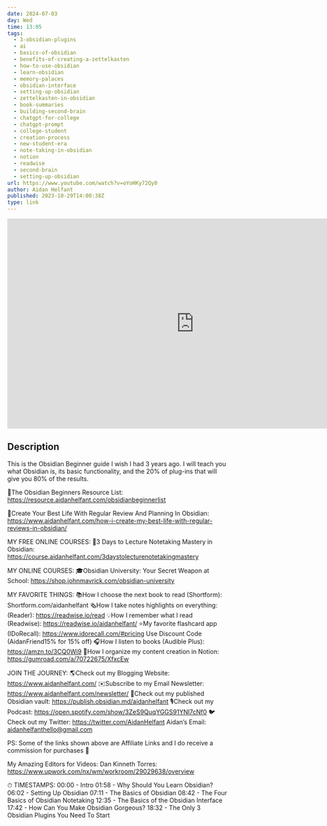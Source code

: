 ```yaml
---
date: 2024-07-03
day: Wed
time: 13:05
tags:
  - 3-obsidian-plugins
  - ai
  - basics-of-obsidian
  - benefits-of-creating-a-zettelkasten
  - how-to-use-obsidian
  - learn-obsidian
  - memory-palaces
  - obsidian-interface
  - setting-up-obsidian
  - zettelkasten-in-obsidian
  - book-summaries
  - building-second-brain
  - chatgpt-for-college
  - chatgpt-prompt
  - college-student
  - creation-process
  - new-student-era
  - note-taking-in-obsidian
  - notion
  - readwise
  - second-brain
  - setting-up-obsidian
url: https://www.youtube.com/watch?v=oYoHKy72Qy0
author: Aidan Helfant
published: 2023-10-29T14:00:38Z
type: link
---
```


<iframe width="854" height="480" src="https://www.youtube.com/embed/oYoHKy72Qy0" frameborder="0" allowfullscreen></iframe>

## Description
This is the Obsidian Beginner guide I wish I had 3 years ago. I will teach you what Obsidian is, its basic functionality, and the 20% of plug-ins that will give you 80% of the results.

📃The Obsidian Beginners Resource List: https://resource.aidanhelfant.com/obsidianbeginnerlist

🎨Create Your Best Life With Regular Review And Planning In Obsidian: https://www.aidanhelfant.com/how-i-create-my-best-life-with-regular-reviews-in-obsidian/

MY FREE ONLINE COURSES:
🚀3 Days to Lecture Notetaking Mastery in Obsidian: https://course.aidanhelfant.com/3daystolecturenotetakingmastery

MY ONLINE COURSES:
🎓Obsidian University: Your Secret Weapon at School: https://shop.johnmavrick.com/obsidian-university

MY FAVORITE THINGS:
📚How I choose the next book to read (Shortform): Shortform.com/aidanhelfant
🗞️How I take notes highlights on everything: (Reader): https://readwise.io/read
💡How I remember what I read (Readwise): https://readwise.io/aidanhelfant/
⭐My favorite flashcard app (IDoRecall): https://www.idorecall.com/#pricing Use Discount Code (AidanFriend15% for 15% off)
🎧How I listen to books (Audible Plus): https://amzn.to/3CQ0Wi9
🚀How I organize my content creation in Notion: https://gumroad.com/a/70722675/XfxcEw

JOIN THE JOURNEY:
🌎Check out my Blogging Website: https://www.aidanhelfant.com/
✉️Subscribe to my Email Newsletter: https://www.aidanhelfant.com/newsletter/
🌻Check out my published Obsidian vault: https://publish.obsidian.md/aidanhelfant
🎙️Check out my Podcast: https://open.spotify.com/show/3ZeS9QuqYGGS91YNl7cNf0
🐦Check out my Twitter: https://twitter.com/AidanHelfant
Aidan’s Email: aidanhelfanthello@gmail.com

PS: Some of the links shown above are Affiliate Links and I do receive a commission for purchases 🤪

My Amazing Editors for Videos:
Dan Kinneth Torres: https://www.upwork.com/nx/wm/workroom/29029638/overview

⏱ TIMESTAMPS:
00:00 - Intro
 01:58 - Why Should You Learn Obsidian?
06:02 - Setting Up Obsidian
07:11 - The Basics of Obsidian
08:42 - The Four Basics of Obsidian Notetaking
12:35 - The Basics of the Obsidian Interface
17:42 - How Can You Make Obsidian Gorgeous?
18:32 - The Only 3 Obsidian Plugins You Need To Start